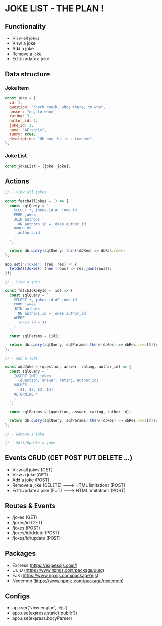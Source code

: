 # JOKE LIST - THE PLAN !

## Functionality

- View all jokes
- View a joke
- Add a joke
- Remove a joke
- Edit/Update a joke

## Data structure

### Joke Item

```jsx
const joke = {
  id: 1,
  question: "Knock knock, whos there, to who",
  answer: "no, to whom",
  rating: 3,
  author_id: 1,
  joke_id: 1,
  name: "AFrancis",
  funny: true,
  description: "Oh boy, he is a teacher",
};
```

### Joke List

```jsx
const jokeList = [joke, joke];
```

## Actions

```jsx
// - View all jokes

const fetchAllJokes = () => {
  const sqlQuery = `
    SELECT *, jokes.id AS joke_id
    FROM jokes 
    JOIN authors 
      ON authors.id = jokes.author_id
    ORDER BY
      authors.id
    ;
  `;

  return db.query(sqlQuery).then((dbRes) => dbRes.rows);
};

app.get("/jokes", (req, res) => {
  fetchAllJokes().then((rows) => res.json(rows));
});

// - View a joke

const fetchJokeById = (id) => {
  const sqlQuery = `
    SELECT *, jokes.id AS joke_id
    FROM jokes 
    JOIN authors 
      ON authors.id = jokes.author_id
    WHERE
      jokes.id = $1
    ;
  `;
  const sqlParams = [id];

  return db.query(sqlQuery, sqlParams).then((dbRes) => dbRes.rows[0]);
};

// - Add a joke

const addJoke = (question, answer, rating, author_id) => {
  const sqlQuery = `
    INSERT INTO jokes 
      (question, answer, rating, author_id)
    VALUES
      ($1, $2, $3, $4)
    RETURNING *
    ;
  `;

  const sqlParams = [question, answer, rating, author_id];

  return db.query(sqlQuery, sqlParams).then((dbRes) => dbRes.rows[0]);
};

// - Remove a joke

// - Edit/Update a joke
```

## Events CRUD (GET POST PUT DELETE ...)

- View all jokes (GET)
- View a joke (GET)
- Add a joke (POST)
- Remove a joke (DELETE) ---> HTML limitations (POST)
- Edit/Update a joke (PUT) ---> HTML limitations (POST)

## Routes & Events

- /jokes (GET)
- /jokes/id (GET)
- /jokes (POST)
- /jokes/id/delete (POST)
- /jokes/id/update (POST)

## Packages

- Express (https://expressjs.com/)
- UUID (https://www.npmjs.com/package/uuid)
- EJS (https://www.npmjs.com/package/ejs)
- Nodemon (https://www.npmjs.com/package/nodemon)

## Configs

- app.set('view engine', 'ejs')
- app.use(express.static('public'))
- app.use(express.bodyParser)
